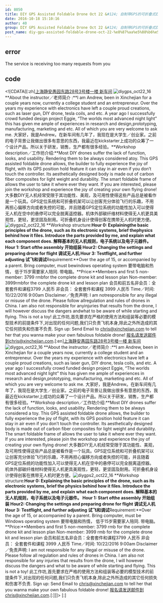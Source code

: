 ```yaml
---
id: 8050
title: DIY GPS Assisted Foldable Drone Oct 22 &#124; 自制带GPS的可折叠式四轴飞行器 10月22日
date: 2016-10-18 15:10:16
author: 40
group: DIY GPS Assisted Foldable Drone Oct 22 &#124; 自制带GPS的可折叠式四轴飞行器 10月22日
post_name: diy-gps-assisted-foldable-drone-oct-22-%e8%87%aa%e5%88%b6%e5%b8%a6gps%e7%9a%84%e5%8f%af%e6%8a%98%e5%8f%a0%e5%bc%8f%e5%9b%9b%e8%bd%b4%e9%a3%9e%e8%a1%8c%e5%99%a8-10%e6%9c%8822%e6%97%a5
---
```


## error
The service is receiving too many requests from you

## code
 <!\[CDATA\[\[:zh\][上海静安愚园东路28号3号楼一楼 新车间](http://www.huodongxing.com/event/9357487481500) ![diygps_oct22_16](http://139.162.84.35/wp-content/uploads/2016/10/DIYGPS_Oct22_16.jpg) **About the instructor／老师简介 :**I am Andrew, been in Xinchejian for a couple years now, currently a college student and an entrepreneur. Over the years my experience with electronics have left a couple proud creations, such as laser gun, DIY drone, tesla coils, and etc. A year ago I successfully crowd funded design project Eggie, “The worlds most advanced night light” this has given me ample of experiences in research and design,prototyping, manufacturing, marketing and etc. All of which you are very welcome to ask me. 大家好，我是Andrew。在新车间有几年了，我现在是大学生／创业家。之前的电子背景让我做出很多有意思的东西，我最近在kickstarter上成功的众筹了一个设计产品。所以关于研发，销售，生产都有很多经验。**Workshop description／工作坊介绍:**Most DIY drones suffer the lack of function, looks, and usability. Rendering them to be always considered atoy. This GPS assisted foldable drone allows, the builder to fully experience the joy of flight, with its GPS position hold feature it can stay in air even if you don’t touch the controller. Its aesthetically designed body is made out of carbon fiber composites for light weight and durability. The smart foldable frame of allows the user to take it where ever they want. If you are interested, please join the workshop and experience the joy of creating your own flying drone! 大多数DIY无人机经常受限于其功能性、美观，及可用性使得这些产品总是被看作是一个玩具。GPS定位系统和可折叠机架可以让创客充分体验飞行的乐趣，不用再担心偏移方向或者失控的可能，并且随着GPS定位系统的功能性加入可以使得无人机在空中的悬停可以完全脱离遥控器。机体外部碳纤维材料使得无人机更具美观性，更轻，更坚固及耐用。可折叠机身设计使得创客在携带无人机时更方便。![diygps2_oct22_16](http://139.162.84.35/wp-content/uploads/2016/10/DIYGPS2_Oct22_16.jpg) **Workshop structure:**Hour 0: Explainingthe basic principles of the drone, such as its electronic systems, brief thephysics behind how it files. Introduce the parts provided by me, and explain what each component does. 解释基本的无人机规则，电子系统以及电子元器件。 Hour 1: Start ofthe assembly 开始组装 Hour2: Changing the settings and preparing drone for flight 调试无人机 Hour 3: Testflight, and further adjusting 试飞和调试**Requirement:**Over the age of 15, or accompanied by a parent. Bring computer, must bewindows operating system 要带电脑和热情， 低于15岁需要家人陪同. 带电脑。**Price:**Members and first 5 non-member: 3799 rmbfor the complete drone kit and lesson plan Non-member: 3999rmbfor the complete drone kit and lesson plan 会员和前五名非会员：全套套件和课程3799 人民币 非会员： 全套套件和课程 3999 人民币 Time／时间: 10/22/2016 9:00am Disclaimer／免责声明: I am notresponsible for any illegal or misuse of the drone. Please follow allregulation and rules of drones in China. I am also not responsible for anyinjuries that results from the drone, I will however discuss the dangers andwhat to be aware of while starting and flying. This is not a toy! 此工作坊,首先要求在严格的使用方法和组装等必要的模型技术的前提条件下,对出现的任何问题,我们只负责飞机本身,除此之外所造成的其它任何损失和伤害不负责. Sign up: Send Email to chris@xinchejian.com to tell her that you wanna make your own fabulous foldable drone! 报名请发送邮件到chris@xinchejian.com.\[:en\][上海静安愚园东路28号3号楼一楼 新车间](http://www.huodongxing.com/event/9357487481500) ![diygps_oct22_16](http://139.162.84.35/wp-content/uploads/2016/10/DIYGPS_Oct22_16.jpg) **About the instructor／老师简介 :**I am Andrew, been in Xinchejian for a couple years now, currently a college student and an entrepreneur. Over the years my experience with electronics have left a couple proud creations, such as laser gun, DIY drone, tesla coils, and etc. A year ago I successfully crowd funded design project Eggie, “The worlds most advanced night light” this has given me ample of experiences in research and design,prototyping, manufacturing, marketing and etc. All of which you are very welcome to ask me. 大家好，我是Andrew。在新车间有几年了，我现在是大学生／创业家。之前的电子背景让我做出很多有意思的东西，我最近在kickstarter上成功的众筹了一个设计产品。所以关于研发，销售，生产都有很多经验。**Workshop description／工作坊介绍:**Most DIY drones suffer the lack of function, looks, and usability. Rendering them to be always considered a toy. This GPS assisted foldable drone allows, the builder to fully experience the joy of flight, with its GPS position hold feature it can stay in air even if you don’t touch the controller. Its aesthetically designed body is made out of carbon fiber composites for light weight and durability. The smart foldable frame of allows the user to take it where ever they want. If you are interested, please join the workshop and experience the joy of creating your own flying drone! 大多数DIY无人机经常受限于其功能性、美观，及可用性使得这些产品总是被看作是一个玩具。GPS定位系统和可折叠机架可以让创客充分体验飞行的乐趣，不用再担心偏移方向或者失控的可能，并且随着GPS定位系统的功能性加入可以使得无人机在空中的悬停可以完全脱离遥控器。机体外部碳纤维材料使得无人机更具美观性，更轻，更坚固及耐用。可折叠机身设计使得创客在携带无人机时更方便。![diygps2_oct22_16](http://139.162.84.35/wp-content/uploads/2016/10/DIYGPS2_Oct22_16.jpg) **Workshop structure:**Hour 0: Explaining the basic principles of the drone, such as its electronic systems, brief the physics behind how it files. Introduce the parts provided by me, and explain what each component does. 解释基本的无人机规则，电子系统以及电子元器件。 Hour 1: Start ofthe assembly 开始组装 Hour2: Changing the settings and preparing drone for flight 调试无人机 Hour 3: Testflight, and further adjusting 试飞和调试**Requirement:**Over the age of 15, or accompanied by a parent. Bring computer, must be Windows operating system 要带电脑和热情， 低于15岁需要家人陪同. 带电脑。**Price:**Members and first 5 non-member: 3799 rmb for the complete drone kit and lesson plan Non-member: 3999 rmb for the complete drone kit and lesson plan 会员和前五名非会员：全套套件和课程3799 人民币 非会员： 全套套件和课程 3999 人民币 Time／时间: 10/22/2016 9:00am Disclaimer／免责声明: I am not responsible for any illegal or misuse of the drone. Please follow all regulation and rules of drones in China. I am also not responsible for any injuries that results from the drone, I will however discuss the dangers and what to be aware of while starting and flying. This is not a toy! 此工作坊,首先要求在严格的使用方法和组装等必要的模型技术的前提条件下,对出现的任何问题,我们只负责飞机本身,除此之外所造成的其它任何损失和伤害不负责. Sign up: Send Email to chris@xinchejian.com to tell her that you wanna make your own fabulous foldable drone! 报名请发送邮件到chris@xinchejian.com.\[:\]\]\]> \[:\]
